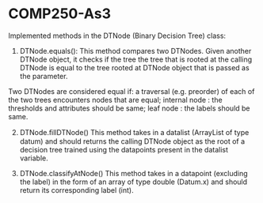 # COMP250-As3

Implemented methods in the DTNode (Binary Decision Tree) class:

1) DTNode.equals():
This method compares two DTNodes. Given another DTNode object, it checks if the tree the tree that is rooted at the calling 
DTNode is equal to the tree rooted at DTNode object that is passed as the parameter.

Two DTNodes are considered equal if:
a traversal (e.g. preorder) of each of the two trees encounters nodes that are equal;
internal node : the thresholds and attributes should be same;
leaf node : the labels should be same.

2) DTNode.ﬁllDTNode()
This method takes in a datalist (ArrayList of type datum) and should returns the calling DTNode object as the root 
of a decision tree trained using the datapoints present in the datalist variable.

3) DTNode.classifyAtNode()
This method takes in a datapoint (excluding the label) in the form of an array of type double (Datum.x) and should 
return its corresponding label (int).

